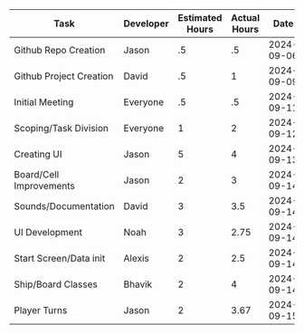 | Task                  | Developer        | Estimated Hours | Actual Hours | Date       |
|-----------------------|------------------|-----------------|--------------|------------|
| Github Repo Creation         | Jason   | .5               | .5          | 2024-09-06 |
| Github Project Creation         | David   | .5               | 1          | 2024-09-09 |
| Initial Meeting         | Everyone   | .5               | .5          | 2024-09-11 |
| Scoping/Task Division         | Everyone   | 1               | 2         | 2024-09-12 |
| Creating UI        | Jason   | 5               | 4         | 2024-09-13 |
| Board/Cell Improvements        | Jason   | 2               | 3         | 2024-09-14 |
| Sounds/Documentation        | David   | 3               | 3.5         | 2024-09-14 |
| UI Development        | Noah   | 3               | 2.75         | 2024-09-14 |
| Start Screen/Data init        | Alexis   | 2               | 2.5         | 2024-09-14 |
| Ship/Board Classes        | Bhavik   | 2               | 4         | 2024-09-14 |
| Player Turns        | Jason | 2 | 3.67 | 2024-09-15 |
